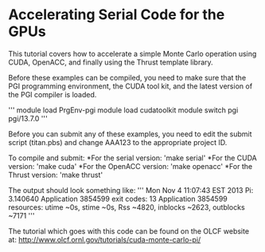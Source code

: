 Accelerating Serial Code for the GPUs
=====================================

This tutorial covers how to accelerate a simple Monte Carlo operation using CUDA, OpenACC, and finally using the Thrust template library.

Before these examples can be compiled, you need to make sure that the PGI programming environment, the CUDA tool kit, and  the latest version of the PGI compiler is loaded.

'''
module load PrgEnv-pgi
module load cudatoolkit
module switch pgi pgi/13.7.0
'''

Before you can submit any of these examples, you need to edit the submit script (titan.pbs) and change AAA123 to the appropriate project ID.

To compile and submit:
*For the serial version: 'make serial'
*For the CUDA version: 'make cuda'
*For the OpenACC version: 'make openacc'
*For the Thrust version: 'make thrust'

The output should look something like:
'''
Mon Nov  4 11:07:43 EST 2013
Pi: 3.140640
Application 3854599 exit codes: 13
Application 3854599 resources: utime ~0s, stime ~0s, Rss ~4820, inblocks ~2623, outblocks ~7171
'''

The tutorial which goes with this code can be found on the OLCF website at: http://www.olcf.ornl.gov/tutorials/cuda-monte-carlo-pi/
